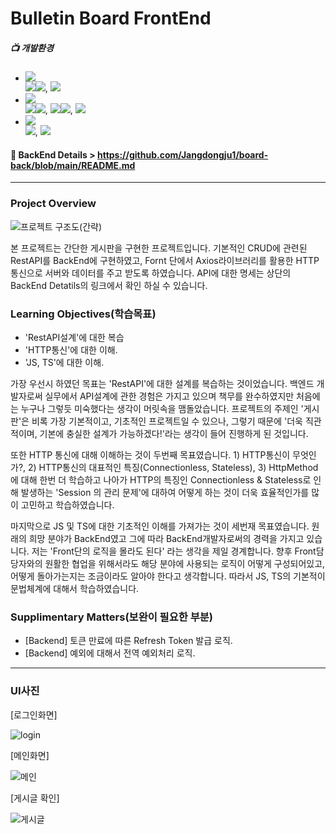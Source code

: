 # Bulletin Board FrontEnd 
##### 📺 개발환경
* <img src="https://img.shields.io/badge/Language-%23121011?style=plastic"/>
     <div>
         <img src="https://img.shields.io/badge/JavaScript-F7DF1E?style=float-square&logo=JavaScript&logoColor=white"><img src="https://img.shields.io/badge/ES6-515151?style=float-square">, <img/ src="https://img.shields.io/badge/TypeScript-3178C6?style=float-square&logo=TypeScript&logoColor=white">
     </div>

* <img src="https://img.shields.io/badge/Library%20&%20Framwork-%23121011?style=plastic"/>
     <div>
          <img src="https://img.shields.io/badge/React.js-61DAFB?style=float-square&logo=React&logoColor=white"/><img src="https://img.shields.io/badge/18-515151?style=float-square">, <img src="https://img.shields.io/badge/Axios-5A29E4?style=float-square&logo=Axios&logoColor=white"/><img src="https://img.shields.io/badge/1.6.8-515151?style=float-square">, <img src="https://img.shields.io/badge/Zustand 4.5.2-515151?style=float-square">
     </div>

* <img src="https://img.shields.io/badge/ETC.-%23121011?style=plastic"/>
     <div>
          <img src="https://img.shields.io/badge/HTML5-E34F26?style=float-square&logo=HTML5&logoColor=white"/>, <img src ="https://img.shields.io/badge/CSS3-1572B6?style=float-square&logo=CSS3&logoColor=white"/>
     </div>

#### :bookmark_tabs: BackEnd Details > https://github.com/Jangdongju1/board-back/blob/main/README.md
-------------------------
### Project Overview

![프로젝트 구조도(간략)](https://github.com/user-attachments/assets/87970ba4-d052-4898-af8f-9e189ef63986)


본 프로젝트는 간단한 게시판을 구현한 프로젝트입니다. 기본적인 CRUD에 관련된 RestAPI를 BackEnd에 구현하였고, Fornt 단에서 Axios라이브러리를 활용한 HTTP통신으로 서버와 데이터를 주고 받도록 하였습니다. API에 대한 명세는 상단의 BackEnd Detatils의 링크에서 확인 하실 수 있습니다. 

### Learning Objectives(학습목표)
- 'RestAPI설계'에 대한 복습 
- 'HTTP통신'에 대한 이해.
- 'JS, TS'에 대한 이해.

 가장 우선시 하였던 목표는 'RestAPI'에 대한 설계를 복습하는 것이었습니다. 백엔드 개발자로써 실무에서 API설계에 관한 경험은 가지고 있으며 책무를 완수하였지만 처음에는 누구나 그렇듯 미숙했다는 생각이 머릿속을 맴돌았습니다. 프로젝트의 주제인 '게시판'은 비록 가장 기본적이고, 기초적인 프로젝트일 수 있으나, 그렇기 때문에 '더욱 직관적이며, 기본에 충실한 설계가 가능하겠다!'라는 생각이 들어 진행하게 된 것입니다.

또한 HTTP 통신에 대해 이해하는 것이 두번째 목표였습니다. 1) HTTP통신이 무엇인가?, 2) HTTP통신의 대표적인 특징(Connectionless, Stateless), 3) HttpMethod 에 대해 한번 더 학습하고 나아가 HTTP의 특징인 Connectionless & Stateless로 인해 발생하는 'Session 의 관리 문제'에 대하여 어떻게 하는 것이 더욱 효율적인가를 많이 고민하고 학습하였습니다.

마지막으로 JS 및 TS에 대한 기초적인 이해를 가져가는 것이 세번재 목표였습니다. 원래의 희망 분야가 BackEnd였고 그에 따라 BackEnd개발자로써의 경력을 가지고 있습니다. 저는 'Front단의 로직을 몰라도 된다' 라는 생각을 제일 경계합니다. 향후 Front담당자와의 원활한 협업을 위해서라도 해당 분야에 사용되는 로직이 어떻게 구성되어있고, 어떻게 돌아가는지는 조금이라도 알아야 한다고 생각합니다. 따라서 JS, TS의 기본적이 문법체계에 대해서 학습하였습니다.

### Supplimentary Matters(보완이 필요한 부분)
- [Backend] 토큰 만료에 따른 Refresh Token 발급 로직.
- [Backend] 예외에 대해서 전역 예외처리 로직.

-------------------------------------------------
### UI사진
[로그인화면]

![login](https://github.com/user-attachments/assets/bc9147fa-e2bc-42b5-8f37-4295d7fcac6a)

[메인화면]


![메인](https://github.com/user-attachments/assets/96da5460-3920-4f0b-b11f-fee024629fab)


[게시글 확인]


![게시글](https://github.com/user-attachments/assets/70664043-1eec-4596-91b9-0f8740f1dcc5)





